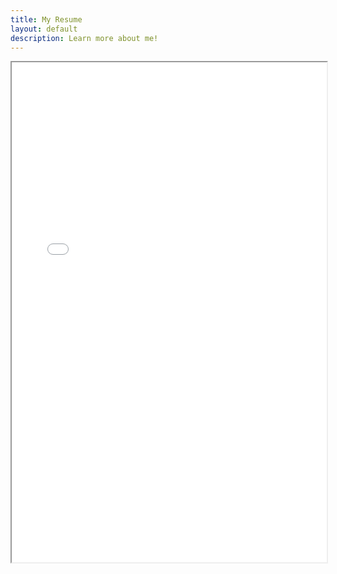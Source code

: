 ```yaml
---
title: My Resume
layout: default
description: Learn more about me!
---
```


<div id="resume">

<iframe width="100%" height="800" src="assets/resume.pdf">

</div>